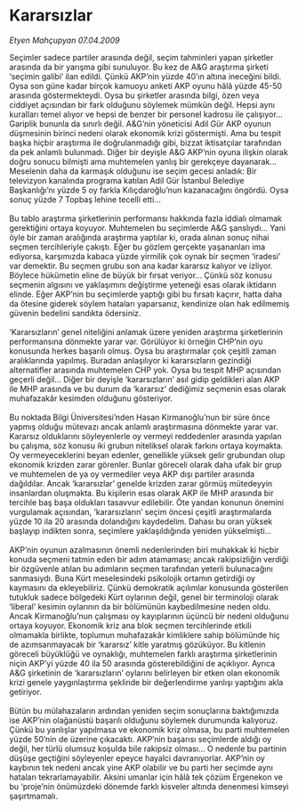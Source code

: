 # Kararsızlar

*Etyen Mahçupyan 07.04.2009*

<div class="taraf_structure_2col_1zq">
<div class="margen_n">



 <p>Seçimler sadece partiler arasında değil, seçim tahminleri yapan şirketler arasında da bir yarışma gibi sunuluyor. Bu kez de A&amp;G araştırma şirketi ‘seçimin galibi’ ilan edildi. Çünkü AKP’nin yüzde 40’ın altına ineceğini bildi. Oysa son güne kadar birçok kamuoyu anketi AKP oyunu hâlâ yüzde 45-50 arasında göstermekteydi. Oysa bu şirketler arasında bilgi, özen veya ciddiyet açısından bir fark olduğunu söylemek mümkün değil. Hepsi aynı kuralları temel alıyor ve hepsi de benzer bir personel kadrosu ile çalışıyor... Gariplik bununla da sınırlı değil. A&amp;G’nin yöneticisi Adil Gür AKP oyunun düşmesinin birinci nedeni olarak ekonomik krizi göstermişti. Ama bu tespit başka hiçbir araştırma ile doğrulanmadığı gibi, bizzat iktisatçılar tarafından da pek anlamlı bulunmadı. Diğer bir deyişle A&amp;G AKP’nin oyuna ilişkin olarak doğru sonucu bilmişti ama muhtemelen yanlış bir gerekçeye dayanarak... Meselenin daha da karmaşık olduğunu ise seçim gecesi anladık: Bir televizyon kanalında programa katılan Adil Gür İstanbul Belediye Başkanlığı’nı yüzde 5 oy farkla Kılıçdaroğlu’nun kazanacağını öngördü. Oysa sonuç yüzde 7 Topbaş lehine tecelli etti... <br/><br/>Bu tablo araştırma şirketlerinin performansı hakkında fazla iddialı olmamak gerektiğini ortaya koyuyor. Muhtemelen bu seçimlerde A&amp;G şanslıydı... Yani öyle bir zaman aralığında araştırma yaptılar ki, orada alınan sonuç nihai seçmen tercihleriyle çakıştı. Eğer bu gözlem gerçekte yaşananları ima ediyorsa, karşımızda kabaca yüzde yirmilik çok oynak bir seçmen ‘iradesi’ var demektir. Bu seçmen grubu son ana kadar kararsız kalıyor ve izliyor. Böylece hükümetin eline de büyük bir fırsat veriyor... Çünkü söz konusu seçmenin algısını ve yaklaşımını değiştirme yeteneği esas olarak iktidarın elinde. Eğer AKP’nin bu seçimlerde yaptığı gibi bu fırsatı kaçırır, hatta daha da ötesine giderek söylem hataları yaparsanız, kendinize olan hak edilmemiş güvenin bedelini sandıkta ödersiniz. <br/><br/>‘Kararsızların’ genel niteliğini anlamak üzere yeniden araştırma şirketlerinin performansına dönmekte yarar var. Görülüyor ki örneğin CHP’nin oyu konusunda herkes başarılı olmuş. Oysa bu araştırmalar çok çeşitli zaman aralıklarında yapılmış. Buradan anlaşılıyor ki kararsızların gezindiği alternatifler arasında muhtemelen CHP yok. Oysa bu tespit MHP açısından geçerli değil... Diğer bir deyişle ‘kararsızların’ asıl gidip geldikleri alan AKP ile MHP arasında ve bu durum da ‘kararsız’ dediğimiz seçmenin esas olarak muhafazakâr kesimden olduğunu gösteriyor. <br/><br/>Bu noktada Bilgi Üniversitesi’nden Hasan Kirmanoğlu’nun bir süre önce yapmış olduğu mütevazı ancak anlamlı araştırmasına dönmekte yarar var. Kararsız olduklarını söyleyenlerle oy vermeyi reddedenler arasında yapılan bu çalışma, söz konusu iki grubun niteliksel olarak farkını ortaya koymakta. Oy vermeyeceklerini beyan edenler, genellikle yüksek gelir grubundan olup ekonomik krizden zarar görenler. Bunlar göreceli olarak daha ufak bir grup ve muhtemelen de ya oy vermediler veya AKP dışı partiler arasında dağıldılar. Ancak ‘kararsızlar’ genelde krizden zarar görmüş mütedeyyin insanlardan oluşmakta. Bu kişilerin esas olarak AKP ile MHP arasında bir tercihle baş başa oldukları tasavvur edilebilir. Öte yandan konunun önemini vurgulamak açısından, ‘kararsızların’ seçim öncesi çeşitli araştırmalarda yüzde 10 ila 20 arasında dolandığını kaydedelim. Dahası bu oran yüksek başlayıp indikten sonra, seçimlere yaklaşıldığında yeniden yükselmişti... <br/><br/>AKP’nin oyunun azalmasının önemli nedenlerinden biri muhakkak ki hiçbir konuda seçmeni tatmin eden bir adım atamaması; ancak rakipsizliğin verdiği bir özgüvenle atılan bu adımların seçmen tarafından yeterli bulunacağını sanmasıydı. Buna Kürt meselesindeki psikolojik ortamın getirdiği oy kaymasını da ekleyebiliriz. Çünkü demokratik açılımlar konusunda gösterilen tutukluk sadece bölgedeki Kürt oylarının değil, genel bir terminoloji olarak ‘liberal’ kesimin oylarının da bir bölümünün kaybedilmesine neden oldu. Ancak Kirmanoğlu’nun çalışması oy kayıplarının üçüncü bir nedeni olduğunu ortaya koyuyor. Ekonomik kriz ana blok seçmen tercihlerinde etkili olmamakla birlikte, toplumun muhafazakâr kimliklere sahip bölümünde hiç de azımsanmayacak bir ‘kararsız’ kitle yaratmış gözüküyor. Bu kitlenin göreceli büyüklüğü ve oynaklığı, muhtemelen farklı araştırma şirketlerinin niçin AKP’yi yüzde 40 ila 50 arasında gösterebildiğini de açıklıyor. Ayrıca A&amp;G şirketinin de ‘kararsızların’ oylarını belirleyen bir etken olan ekonomik krizi genele yaygınlaştırma şeklinde bir değerlendirme yanlışı yaptığını akla getiriyor. <br/><br/>Bütün bu mülahazaların ardından yeniden seçim sonuçlarına baktığımızda ise AKP’nin olağanüstü başarılı olduğunu söylemek durumunda kalıyoruz. Çünkü bu yanlışlar yapılmasa ve ekonomik kriz olmasa, bu parti muhtemelen yüzde 50’nin de üzerine çıkacaktı. AKP’nin başarısı seçimlerde aldığı oy değil, her türlü olumsuz koşulda bile rakipsiz olması... O nedenle bu partinin düşüşe geçtiğini söyleyenler epeyce hayalci davranıyorlar. AKP’nin oy kaybının tek nedeni ancak yine AKP olabilir ve bu parti her seçimde aynı hataları tekrarlamayabilir. Aksini umanlar için hâlâ tek çözüm Ergenekon ve bu ‘proje’nin önümüzdeki dönemde farklı kisveler altında denenmesi kimseyi şaşırtmamalı.</p>

<br/>


<div id="taraf_not">
</div>

</div>


</div>
